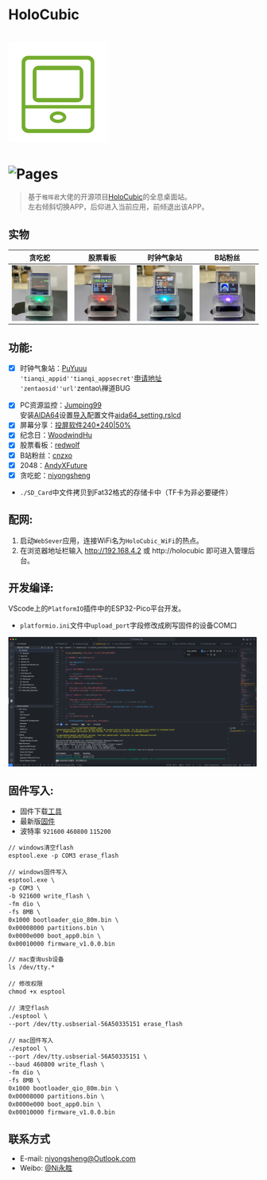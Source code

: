 # HoloCubic

![(logo)](./logo.png)
===
![Pages](https://img.shields.io/badge/Version-1.0.5-brightgreen.svg?style=flat-square)
===

> 基于`稚晖君`大佬的开源项目[HoloCubic](https://github.com/peng-zhihui/HoloCubic)的全息桌面站。<br>
左右倾斜切换APP，后仰进入当前应用，前倾退出该APP。

## 实物
| 贪吃蛇 | 股票看板 | 时钟气象站 | B站粉丝 | 
| :-----: | :-----: | :-----: | :-----: | 
| <img src="./Images/IMG_0609.jpg" width="240"> | <img src="./Images/IMG_0614.jpg" width="240"> | <img src="./Images/IMG_0623.jpg" width="240"> | <img src="./Images/IMG_0645.jpg" width="240"> | 


## 功能:
- [x] 时钟气象站：[PuYuuu](https://github.com/PuYuuu)
<br>`'tianqi_appid''tianqi_appsecret'`[申请地址](https://www.yiketianqi.com/user/login)
<br>`'zentaosid''url'`zentao\禅道BUG
<!-- `'dingding_accesstoken''dingding_userid'`[钉钉开放平台](https://open.dingtalk.com) -->
- [x] PC资源监控：[Jumping99](https://github.com/Jumping99)<br>
安装[AIDA64](https://www.aida64.com/downloads)设置[导入](https://www.bilibili.com/video/av200592305)配置文件[aida64_setting.rslcd](https://github.com/niyongsheng/HoloCubic/blob/main/Firmware_PIO/src/app/pc_resource/aida64_setting.rslcd)
- [x] 屏幕分享：[投屏软件240*240|50%](https://gitee.com/superddg123/esp32-TFT)
- [x] 纪念日：[WoodwindHu](https://github.com/WoodwindHu)
- [x] 股票看板：[redwolf](https://github.com/redwolf)
- [x] B站粉丝：[cnzxo](https://github.com/cnzxo)
- [x] 2048：[AndyXFuture](https://github.com/AndyXFuture)
- [X] 贪吃蛇：[niyongsheng](https://github.com/niyongsheng/HoloCubic/tree/main/Firmware_PIO/src/app/game_snake)

* `./SD_Card`中文件拷贝到Fat32格式的存储卡中（TF卡为非必要硬件）

## 配网:
1. 启动`WebSever`应用，连接WiFi名为`HoloCubic_WiFi`的热点。
2. 在浏览器地址栏输入 http://192.168.4.2 或 http://holocubic 即可进入管理后台。

## 开发编译:
VScode上的`PlatformIO`插件中的ESP32-Pico平台开发。
* `platformio.ini`文件中`upload_port`字段修改成刷写固件的设备COM口
<img src="./Images/vscode_pico.png" style="width: 500px;">

## 固件写入:
- 固件下载[工具](https://github.com/espressif/esptool/releases)
- 最新版[固件](https://github.com/niyongsheng/HoloCubic/releases)
- 波特率 `921600` `460800` `115200` 
```shell
// windows清空flash
esptool.exe -p COM3 erase_flash

// windows固件写入
esptool.exe \
-p COM3 \
-b 921600 write_flash \
-fm dio \
-fs 8MB \
0x1000 bootloader_qio_80m.bin \
0x00008000 partitions.bin \
0x0000e000 boot_app0.bin \
0x00010000 firmware_v1.0.0.bin
```

```shell
// mac查询usb设备
ls /dev/tty.*

// 修改权限
chmod +x esptool

// 清空flash
./esptool \
--port /dev/tty.usbserial-56A50335151 erase_flash

// mac固件写入
./esptool \
--port /dev/tty.usbserial-56A50335151 \
--baud 460800 write_flash \
-fm dio \
-fs 8MB \
0x1000 bootloader_qio_80m.bin \
0x00008000 partitions.bin \
0x0000e000 boot_app0.bin \
0x00010000 firmware_v1.0.0.bin
```

## 联系方式
* E-mail: niyongsheng@Outlook.com
* Weibo: [@Ni永胜](https://weibo.com/u/7317805089)
